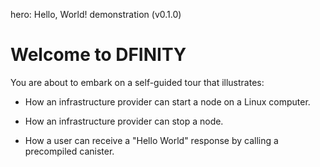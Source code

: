 hero: Hello, World! demonstration (v0.1.0)

# Welcome to DFINITY

You are about to embark on a self-guided tour that illustrates:

- How an infrastructure provider can start a node on a Linux computer.

- How an infrastructure provider can stop a node.

- How a user can receive a "Hello World" response by calling a precompiled canister.